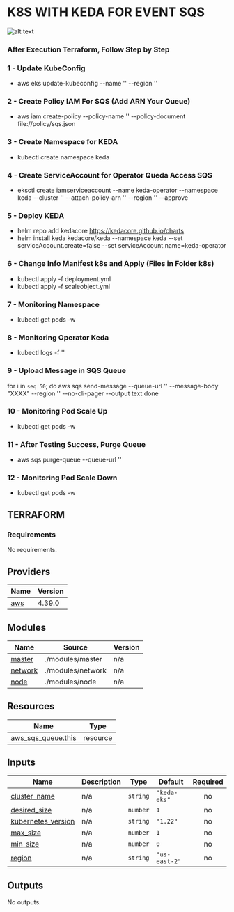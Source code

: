 # K8S WITH KEDA FOR EVENT SQS

![alt text](https://craftech.io/blog/wp-content/uploads/2022/02/keda-sqs.drawio.png)

### After Execution Terraform, Follow Step by Step

### 1 - Update KubeConfig

- aws eks update-kubeconfig --name '<Eks Cluster Name>' --region '<Region>'

### 2 - Create Policy IAM For SQS (Add ARN Your Queue)

- aws iam create-policy --policy-name '<Name Policy>' --policy-document file://policy/sqs.json

### 3 - Create Namespace for KEDA

- kubectl create namespace keda

### 4 - Create ServiceAccount for Operator Queda Access SQS

- eksctl create iamserviceaccount --name keda-operator --namespace keda --cluster '<Eks Cluster Name>' --attach-policy-arn '<Arn Policy>' --region '<Region>' --approve

### 5 - Deploy KEDA

- helm repo add kedacore https://kedacore.github.io/charts
- helm install keda kedacore/keda --namespace keda --set serviceAccount.create=false --set serviceAccount.name=keda-operator

### 6 - Change Info Manifest k8s and Apply (Files in Folder k8s)

- kubectl apply -f deployment.yml
- kubectl apply -f scaleobject.yml

### 7 - Monitoring Namespace

- kubectl get pods -w

### 8 - Monitoring Operator Keda

- kubectl logs -f '<Name Pod Operator Keda>'

### 9 - Upload Message in SQS Queue

for i in `seq 50`; do 
  aws sqs send-message --queue-url '<Url Queue>' --message-body "XXXX" --region '<Region>' --no-cli-pager --output text
done

### 10 - Monitoring Pod Scale Up

- kubectl get pods -w

### 11 - After Testing Success, Purge Queue

- aws sqs purge-queue --queue-url '<Url Queue>'

### 12 - Monitoring Pod Scale Down

- kubectl get pods -w


## TERRAFORM

### Requirements

No requirements.

## Providers

| Name | Version |
|------|---------|
| <a name="provider_aws"></a> [aws](#provider\_aws) | 4.39.0 |

## Modules

| Name | Source | Version |
|------|--------|---------|
| <a name="module_master"></a> [master](#module\_master) | ./modules/master | n/a |
| <a name="module_network"></a> [network](#module\_network) | ./modules/network | n/a |
| <a name="module_node"></a> [node](#module\_node) | ./modules/node | n/a |

## Resources

| Name | Type |
|------|------|
| [aws_sqs_queue.this](https://registry.terraform.io/providers/hashicorp/aws/latest/docs/resources/sqs_queue) | resource |

## Inputs

| Name | Description | Type | Default | Required |
|------|-------------|------|---------|:--------:|
| <a name="input_cluster_name"></a> [cluster\_name](#input\_cluster\_name) | n/a | `string` | `"keda-eks"` | no |
| <a name="input_desired_size"></a> [desired\_size](#input\_desired\_size) | n/a | `number` | `1` | no |
| <a name="input_kubernetes_version"></a> [kubernetes\_version](#input\_kubernetes\_version) | n/a | `string` | `"1.22"` | no |
| <a name="input_max_size"></a> [max\_size](#input\_max\_size) | n/a | `number` | `1` | no |
| <a name="input_min_size"></a> [min\_size](#input\_min\_size) | n/a | `number` | `0` | no |
| <a name="input_region"></a> [region](#input\_region) | n/a | `string` | `"us-east-2"` | no |

## Outputs

No outputs.
